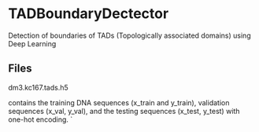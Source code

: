 
# TADBoundaryDectector

Detection of boundaries of TADs (Topologically associated domains) using Deep Learning

## Files

dm3.kc167.tads.h5

contains the training DNA sequences (x_train and y_train), validation sequences (x_val, y_val), and the testing sequences (x_test, y_test) with one-hot encoding.
`

